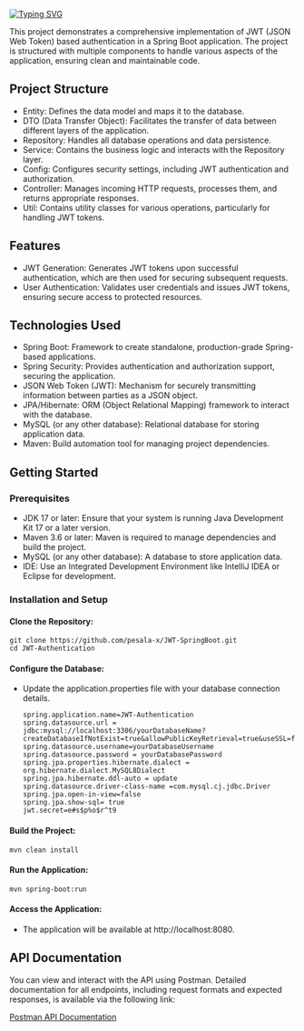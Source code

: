 <a href="https://git.io/typing-svg"><img src="https://readme-typing-svg.herokuapp.com?font=Fira+Code&weight=600&size=50&pause=1000&center=true&vCenter=true&width=835&height=70&lines=JWT+Authentication" alt="Typing SVG" /></a>

<p>This project demonstrates a comprehensive implementation of JWT (JSON Web Token) based authentication in a Spring Boot application. The project is structured with multiple components to handle various aspects of the application, ensuring clean and maintainable code.</p>

<h2>Project Structure</h2>

* Entity: Defines the data model and maps it to the database.
* DTO (Data Transfer Object): Facilitates the transfer of data between different layers of the application.
* Repository: Handles all database operations and data persistence.
* Service: Contains the business logic and interacts with the Repository layer.
* Config: Configures security settings, including JWT authentication and authorization.
* Controller: Manages incoming HTTP requests, processes them, and returns appropriate responses.
* Util: Contains utility classes for various operations, particularly for handling JWT tokens.

<h2>Features</h2>

* JWT Generation: Generates JWT tokens upon successful authentication, which are then used for securing subsequent requests.
* User Authentication: Validates user credentials and issues JWT tokens, ensuring secure access to protected resources.

<h2>Technologies Used</h2>

* Spring Boot: Framework to create standalone, production-grade Spring-based applications.
* Spring Security: Provides authentication and authorization support, securing the application.
* JSON Web Token (JWT): Mechanism for securely transmitting information between parties as a JSON object.
* JPA/Hibernate: ORM (Object Relational Mapping) framework to interact with the database.
* MySQL (or any other database): Relational database for storing application data.
* Maven: Build automation tool for managing project dependencies.

<h2>Getting Started</h2>
<h3>Prerequisites</h3>

* JDK 17 or later: Ensure that your system is running Java Development Kit 17 or a later version.
* Maven 3.6 or later: Maven is required to manage dependencies and build the project.
* MySQL (or any other database): A database to store application data.
* IDE: Use an Integrated Development Environment like IntelliJ IDEA or Eclipse for development.

<h3>Installation and Setup</h3>
<h4>Clone the Repository:</h4>

    git clone https://github.com/pesala-x/JWT-SpringBoot.git
    cd JWT-Authentication

<h4>Configure the Database:</h4>

* Update the application.properties file with your database connection details.

      spring.application.name=JWT-Authentication
      spring.datasource.url = jdbc:mysql://localhost:3306/yourDatabaseName?createDatabaseIfNotExist=true&allowPublicKeyRetrieval=true&useSSL=false
      spring.datasource.username=yourDatabaseUsername
      spring.datasource.password = yourDatabasePassword
      spring.jpa.properties.hibernate.dialect = org.hibernate.dialect.MySQL8Dialect
      spring.jpa.hibernate.ddl-auto = update
      spring.datasource.driver-class-name =com.mysql.cj.jdbc.Driver
      spring.jpa.open-in-view=false
      spring.jpa.show-sql= true
      jwt.secret=e#s$p%o$r^t9

<h4>Build the Project:</h4>

    mvn clean install

<h4>Run the Application:</h4>

    mvn spring-boot:run

<h4>Access the Application:</h4>

* The application will be available at http://localhost:8080.

<h2>API Documentation</h2>

<p>You can view and interact with the API using Postman. Detailed documentation for all endpoints, including request formats and expected responses, is available via the following link:</p>

<a href="https://documenter.getpostman.com/view/35384990/2sAXjDevXr">Postman API Documentation</a>


